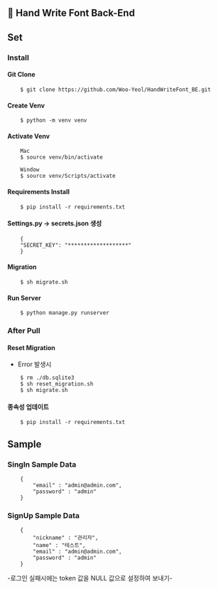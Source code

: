 
## 📝 Hand Write Font Back-End

## Set

### Install

#### Git Clone
```
    $ git clone https://github.com/Woo-Yeol/HandWriteFont_BE.git
```

#### Create Venv
```
    $ python -m venv venv
```

#### Activate Venv
```
    Mac
    $ source venv/bin/activate
    
    Window
    $ source venv/Scripts/activate
```

#### Requirements Install
```
    $ pip install -r requirements.txt 
```

#### Settings.py -> secrets.json 생성
```
    {
    "SECRET_KEY": "*******************"
    }
```


#### Migration
```
    $ sh migrate.sh
```

#### Run Server
```
    $ python manage.py runserver
```

### After Pull

#### Reset Migration
- Error 발생시
```
    $ rm ./db.sqlite3
    $ sh reset_migration.sh
    $ sh migrate.sh
```

#### 종속성 업데이트
```
    $ pip install -r requirements.txt
```

## Sample

### SingIn Sample Data
```
    {
        "email" : "admin@admin.com",
        "password" : "admin"
    }
```

### SignUp Sample Data
```
    {
        "nickname" : "관리자",
        "name" : "테스트",
        "email" : "admin@admin.com",
        "password" : "admin"
    }
```

-로그인 실패시에는 token 값을 NULL 값으로 설정하여 보내기-

